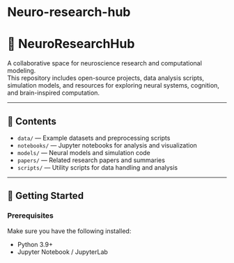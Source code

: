 # Neuro-research-hub
# 🧠 NeuroResearchHub

A collaborative space for neuroscience research and computational modeling.  
This repository includes open-source projects, data analysis scripts, simulation models, and resources for exploring neural systems, cognition, and brain-inspired computation.

---

## 📂 Contents

- `data/` — Example datasets and preprocessing scripts  
- `notebooks/` — Jupyter notebooks for analysis and visualization  
- `models/` — Neural models and simulation code  
- `papers/` — Related research papers and summaries  
- `scripts/` — Utility scripts for data handling and analysis  

---

## 🚀 Getting Started

### Prerequisites
Make sure you have the following installed:
- Python 3.9+
- Jupyter Notebook / JupyterLab
